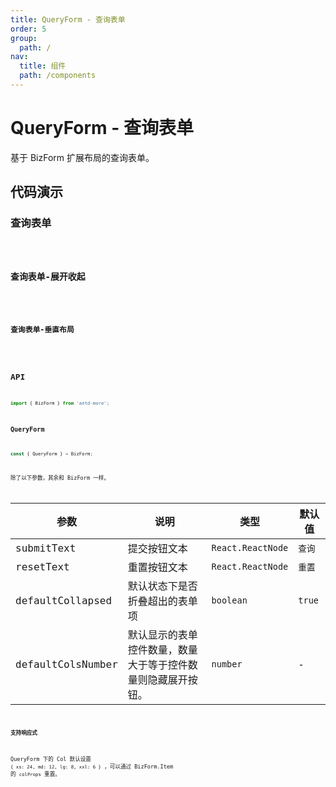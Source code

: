 ```yaml
---
title: QueryForm - 查询表单
order: 5
group:
  path: /
nav:
  title: 组件
  path: /components
---
```


# QueryForm - 查询表单

基于 BizForm 扩展布局的查询表单。

## 代码演示

### 查询表单

<code src='../demos/query-form-1.tsx' />

### 查询表单-展开收起

<code src='../demos/query-form-2.tsx' />

### 查询表单-垂直布局

<code src='../demos/query-form-3.tsx' />

## API

```typescript
import { BizForm } from 'antd-more';
```

### QueryForm

```typescript
const { QueryForm } = BizForm;
```

除了以下参数，其余和 BizForm 一样。

参数 | 说明 | 类型 | 默认值 |
------------- | ------------- | ------------- | ------------- |
submitText  | 提交按钮文本 | `React.ReactNode` | `查询` |
resetText  | 重置按钮文本 | `React.ReactNode` | `重置` |
defaultCollapsed  | 默认状态下是否折叠超出的表单项 | `boolean` | `true` |
defaultColsNumber  | 默认显示的表单控件数量，数量大于等于控件数量则隐藏展开按钮。 | `number` | - |

#### 支持响应式

QueryForm 下的 Col 默认设置 `{ xs: 24, md: 12, lg: 8, xxl: 6 }` ，可以通过 BizForm.Item 的 `colProps` 重置。
